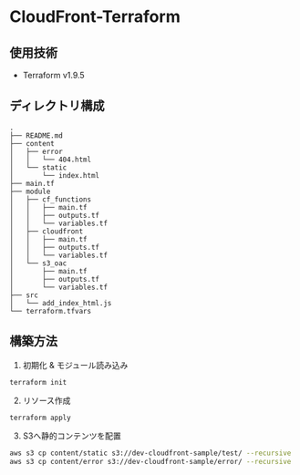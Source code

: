# CloudFront-Terraform

## 使用技術
- Terraform v1.9.5

## ディレクトリ構成
```
.
├── README.md
├── content
│   ├── error
│   │   └── 404.html
│   └── static
│       └── index.html
├── main.tf
├── module
│   ├── cf_functions
│   │   ├── main.tf
│   │   ├── outputs.tf
│   │   └── variables.tf
│   ├── cloudfront
│   │   ├── main.tf
│   │   ├── outputs.tf
│   │   └── variables.tf
│   └── s3_oac
│       ├── main.tf
│       ├── outputs.tf
│       └── variables.tf
├── src
│   └── add_index_html.js
└── terraform.tfvars
```

## 構築方法
1. 初期化 & モジュール読み込み
```
terraform init
```

2. リソース作成
```
terraform apply
```

3. S3へ静的コンテンツを配置
```sh
aws s3 cp content/static s3://dev-cloudfront-sample/test/ --recursive
aws s3 cp content/error s3://dev-cloudfront-sample/error/ --recursive
```
